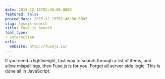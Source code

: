 ```yaml
---
date: 2015-12-15T02:46:00.000Z
featured: false
posted_date: 2015-12-15T02:46:00.000Z
slug: fusejs-search
title: Fuse.js Search
tool_type:
- interaction
urls:
  website: http://fusejs.io/
---
```


If you need a lightweight, fast way to search through a list of items, and allow mispellings, then Fuse.js is for you. Forget all server-side logic. This is done all in JavaScript.
